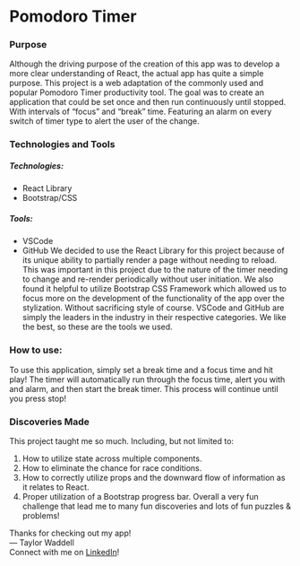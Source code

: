 # Pomodoro Timer

### Purpose
Although the driving purpose of the creation of this app was to develop a more clear understanding of React, the actual app has quite a simple purpose. This project is a web adaptation of the commonly used and popular Pomodoro Timer productivity tool. The goal was to create an application that could be set once and then run continuously until stopped. With intervals of “focus” and “break” time. Featuring an alarm on every switch of timer type to alert the user of the change.

### Technologies and Tools
##### Technologies:
- React Library
- Bootstrap/CSS

##### Tools:
- VSCode
- GitHub
We decided to use the React Library for this project because of its unique ability to partially render a page without needing to reload. This was important in this project due to the nature of the timer needing to change and re-render periodically without user initiation.
We also found it helpful to utilize Bootstrap CSS Framework which allowed us to focus more on the development of the functionality of the app over the stylization. Without sacrificing style of course.
VSCode and GitHub are simply the leaders in the industry in their respective categories. We like the best, so these are the tools we used.

### How to use:
To use this application, simply set a break time and a focus time and hit play! The timer will automatically run through the focus time, alert you with and alarm, and then start the break timer. This process will continue until you press stop!

### Discoveries Made
This project taught me so much. Including, but not limited to:
1. How to utilize state across multiple components.
2. How to eliminate the chance for race conditions.
3. How to correctly utilize props and the downward flow of information as it relates to React.
4. Proper utilization of a Bootstrap progress bar.
Overall a very fun challenge that lead me to many fun discoveries and lots of fun puzzles & problems!

Thanks for checking out my app!<br />
— Taylor Waddell<br />
Connect with me on [LinkedIn](https://www.linkedin.com/in/taylorwwaddell/)!
